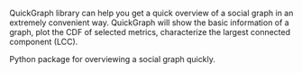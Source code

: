 QuickGraph library can help you get a quick overview of a social graph in an extremely convenient way. QuickGraph will show the basic information of a graph, plot the CDF of selected metrics, characterize the largest connected component (LCC).

Python package for overviewing a social graph quickly. 